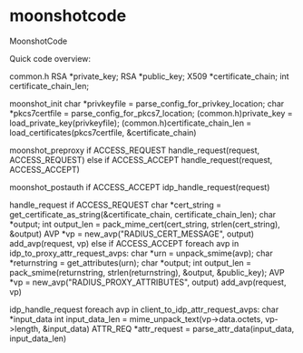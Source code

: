 moonshotcode
============

MoonshotCode

Quick code overview:

common.h
	RSA *private_key;
	RSA *public_key;
	X509 *certificate_chain;
	int certificate_chain_len;
	
moonshot_init
	char *privkeyfile = parse_config_for_privkey_location;
	char *pkcs7certfile = parse_config_for_pkcs7_location;
	(common.h)private_key = load_private_key(privkeyfile);
	(common.h)certificate_chain_len = load_certificates(pkcs7certfile, &certificate_chain)

moonshot_preproxy
	if ACCESS_REQUEST
		handle_request(request, ACCESS_REQUEST)
	else if ACCESS_ACCEPT
		handle_request(request, ACCESS_ACCEPT)


moonshot_postauth
	if ACCESS_ACCEPT
		idp_handle_request(request)

handle_request
	if ACCESS_REQUEST
		char *cert_string = get_certificate_as_string(&certificate_chain, certificate_chain_len);
		char *output;
		int output_len = pack_mime_cert(cert_string, strlen(cert_string), &output)
		AVP *vp = new_avp("RADIUS_CERT_MESSAGE", output)
		add_avp(request, vp)
	else if ACCESS_ACCEPT
		foreach avp in idp_to_proxy_attr_request_avps:
			char *urn = unpack_smime(avp);
			char *returnstring = get_attributes(urn);
			char *output;
			int output_len = pack_smime(returnstring, strlen(returnstring), &output, &public_key);
			AVP *vp = new_avp("RADIUS_PROXY_ATTRIBUTES", output)
			add_avp(request, vp)

idp_handle_request
	foreach avp in client_to_idp_attr_request_avps:
		char *input_data
		int input_data_len = mime_unpack_text(vp->data.octets, vp->length, &input_data)
		ATTR_REQ *attr_request = parse_attr_data(input_data, input_data_len)
		